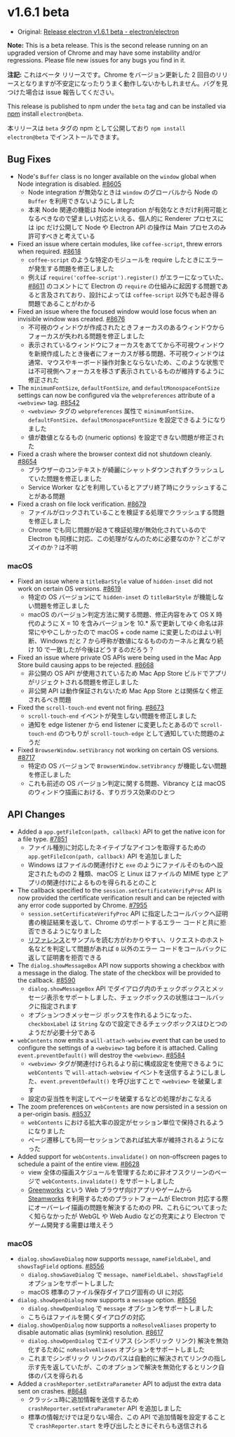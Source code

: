 # v1.6.1 beta

* Original: [Release electron v1.6.1 beta - electron/electron](https://github.com/electron/electron/releases/tag/v1.6.1)

**Note:** This is a beta release. This is the second release running on an upgraded version of Chrome and may have some instability and/or regressions. Please file new issues for any bugs you find in it.

**注記:** これはベータ リリースです。Chrome をバージョン更新した 2 回目のリリースとなりますが不安定になったりうまく動作しないかもしれません。バグを見つけた場合は issue 報告してください。

This release is published to npm under the `beta` tag and can be installed via [npm](https://www.npmjs.com/package/electron) install `electron@beta`.

本リリースは `beta` タグの npm として公開しており `npm install electron@beta` でインストールできます。

## Bug Fixes

* Node's `Buffer` class is no longer available on the `window` global when Node integration is disabled. [#8605](https://github.com/electron/electron/pull/8605)
  * Node integration が無効なときは `window` のグローバルから Node の `Buffer` を利用できないようにしました
  * 本来 Node 関連の機能は Node integration が有効なときだけ利用可能となるべきなので望ましい対応といえる、個人的に Renderer プロセスには ipc だけ公開して Node や Electron API の操作は Main プロセスのみ許可すべきと考えている
* Fixed an issue where certain modules, like `coffee-script`, threw errors when required. [#8618](https://github.com/electron/electron/pull/8618)
  * `coffee-script` のような特定のモジュールを require したときにエラーが発生する問題を修正しました
  * 例えば `require('coffee-script').register()` がエラーになっていた、[#8611](https://github.com/electron/electron/issues/8611) のコメントにて Electron の `require` の仕組みに起因する問題であると言及されており、設計によっては `coffee-script` 以外でも起き得る問題であることがわかる
* Fixed an issue where the focused window would lose focus when an invisible window was created. [#8676](https://github.com/electron/electron/pull/8676)
  * 不可視のウィンドウが作成されたときフォーカスのあるウィンドウからフォーカスが失われる問題を修正しました
  * 表示されているウィンドウにフォーカスをあててから不可視ウィンドウを新規作成したとき後者にフォーカスが移る問題、不可視ウィンドウは通常、マウスやキーボード操作対象とならないため、このような状態では不可視側へフォーカスを移さず表示されているものが維持するように修正された
* The `minimumFontSize`, `defaultFontSize`, and `defaultMonospaceFontSize` settings can now be configured via the `webpreferences` attribute of a `<webview>` tag. [#8542](https://github.com/electron/electron/pull/8542)
  * `<webview>` タグの `webpreferences` 属性で `minimumFontSize`、`defaultFontSize`、`defaultMonospaceFontSize` を設定できるようになりました
  * 値が数値となるもの (numeric options) を設定できない問題が修正された
* Fixed a crash where the browser context did not shutdown cleanly. [#8654](https://github.com/electron/electron/pull/8654)
  * ブラウザーのコンテキストが綺麗にシャットダウンされずクラッシュしていた問題を修正しました
  * Service Worker などを利用しているとアプリ終了時にクラッシュすることがある問題
* Fixed a crash on file lock verification. [#8679](https://github.com/electron/electron/pull/8679)
  * ファイルがロックされていることを検証する処理でクラッシュする問題を修正しました
  * Chrome でも同じ問題が起きて検証処理が無効化されているので Electron も同様に対応、この処理がなんのために必要なのか？どこがマズイのか？は不明

### macOS

* Fixed an issue where a `titleBarStyle` value of `hidden-inset` did not work on certain OS versions. [#8619](https://github.com/electron/electron/pull/8619)
  * 特定の OS バージョンにて `hidden-inset` の `titleBarStyle` が機能しない問題を修正しました
  * macOS のバージョン判定方法に関する問題、修正内容をみて OS X 時代のように X = 10 を含みバージョンを 10.* 系で更新してゆく命名は非常にややこしかったので macOS + code name に変更したのはよい判断、Windows だと 7 から呼称が数値になるもののカーネルと異なり続け 10 で一致したが今後はどうするのだろう？
* Fixed an issue where private OS APIs were being used in the Mac App Store build causing apps to be rejected. [#8668](https://github.com/electron/electron/pull/8668)
  * 非公開の OS API が使用されているため Mac App Store ビルドでアプリがリジェクトされる問題を修正しました
  * 非公開 API は動作保証されないため Mac App Store とは関係なく修正されるべき問題
* Fixed the `scroll-touch-end` event not firing. [#8673](https://github.com/electron/electron/pull/8673)
  * `scroll-touch-end` イベントが発生しない問題を修正しました
  * 通知を edge listener から end listener に変更したとあるので `scroll-touch-end` のつもりが `scroll-touch-edge` として通知していた問題のようだ
* Fixed `BrowserWindow.setVibrancy` not working on certain OS versions. [#8717](https://github.com/electron/electron/pull/8717)
  * 特定の OS バージョンで `BrowserWindow.setVibrancy` が機能しない問題を修正しました
  * これも前述の OS バージョン判定に関する問題、Vibrancy とは macOS のウィンドウ描画における、すりガラス効果のひとつ

## API Changes

* Added a `app.getFileIcon(path, callback)` API to get the native icon for a file type. [#7851](https://github.com/electron/electron/pull/7851)
  * ファイル種別に対応したネイテイブなアイコンを取得するための `app.getFileIcon(path, callback)` API を追加しました
  * Windows はファイルの関連付けと `exe` のようにファイルそのものへ設定されたものの 2 種類、macOS と Linux はファイルの MIME type とアプリの関連付けによるものを得られるとのこと
* The callback specified to the `session.setCertificateVerifyProc` API is now provided the certificate verification result and can be rejected with any error code supported by Chrome. [#7955](https://github.com/electron/electron/pull/7955)
  * `session.setCertificateVerifyProc` API に指定したコールバックへ証明書の検証結果を返して、Chrome のサポートするエラー コードと共に拒否できるようになりました
  * [リファレンス](https://github.com/electron/electron/blob/master/docs/api/session.md)とサンプルを読む方がわかりやすい、リクエストのホスト名などを判定して問題があれば `0` 以外のエラー コードをコールバックに返して証明書を拒否できる
* The `dialog.showMessageBox` API now supports showing a checkbox with a message in the dialog. The state of the checkbox will be provided to the callback. [#8590](https://github.com/electron/electron/pull/8590)
  * `dialog.showMessageBox` API でダイアログ内のチェックボックスとメッセージ表示をサポートしました、チェックボックスの状態はコールバックに指定されます
  * オプションつきメッセージ ボックスを作れるようになった、`checkboxLabel` は `String` なので設定できるチェックボックスはひとつのようだが必要十分である
* `webContents` now emits a `will-attach-webview` event that can be used to configure the settings of a `<webview>` tag before it is attached. Calling `event.preventDefault()` will destroy the `<webview>`. [#8584](https://github.com/electron/electron/pull/8584)
  * `<webview>` タグが関連付けられるより前に構成設定を使用できるように `webContents` で `will-attach-webview` イベントを送信するようにしました、`event.preventDefault()` を呼び出すことで `<webview>` を破棄します
  * 設定の妥当性を判定してページを破棄するなどの処理がおこなえる
* The zoom preferences on `webContents` are now persisted in a session on a per-origin basis. [#8537](https://github.com/electron/electron/pull/8537)
  * `webContents` における拡大率の設定がセッション単位で保持されるようになりました
  * ページ遷移しても同一セッションであれば拡大率が維持されるようになった
* Added support for `webContents.invalidate()` on non-offscreen pages to schedule a paint of the entire view. [#8628](https://github.com/electron/electron/pull/8628)
  * view 全体の描画スケジュールを管理するために非オフスクリーンのページで `webContents.invalidate()` をサポートしました
  * [Greenworks](https://github.com/greenheartgames/greenworks) という Web ブラウザ向けアプリやゲームから [Steamworks](http://www.steampowered.com/steamworks/) を利用するためのプラットフォームが Electron 対応する際にオーバーレイ描画の問題を解決するための PR、これらについてまったく知らなかったが WebGL や Web Audio などの充実により Electron でゲーム開発する需要は増えそう

### macOS

* `dialog.showSaveDialog` now supports `message`, `nameFieldLabel`, and `showsTagField` options. [#8556](https://github.com/electron/electron/pull/8556)
  * `dialog.showSaveDialog` で `message`、`nameFieldLabel`、`showsTagField` オプションをサポートしました
  * macOS 標準のファイル保存ダイアログ固有の UI に対応
* `dialog.showOpenDialog` now supports a `message` option. [#8556](https://github.com/electron/electron/pull/8556)
  * `dialog.showOpenDialog` で `message` オプションをサポートしました
  * こちらはファイルを開くダイアログの対応
* `dialog.showOpenDialog` now supports a `noResolveAliases` property to disable automatic alias (symlink) resolution. [#8617](https://github.com/electron/electron/pull/8617)
  * `dialog.showOpenDialog` でエイリアス (シンボリック リンク) 解決を無効化するために `noResolveAliases` オプションをサポートしました
  * これまでシンボリック リンクのパスは自動的に解決されてリンクの指し示す先を返していたが、このオプションで解決を無効化するとリンク自体のパスを得られる
* Added a `crashReporter.setExtraParameter` API to adjust the extra data sent on crashes. [#8648](https://github.com/electron/electron/pull/8648)
  * クラッシュ時に追加情報を送信するため `crashReporter.setExtraParameter` API を追加しました
  * 標準の情報だけでは足りない場合、この API で追加情報を設定することで `crashReporter.start` を呼び出したときにそれらも送信される
